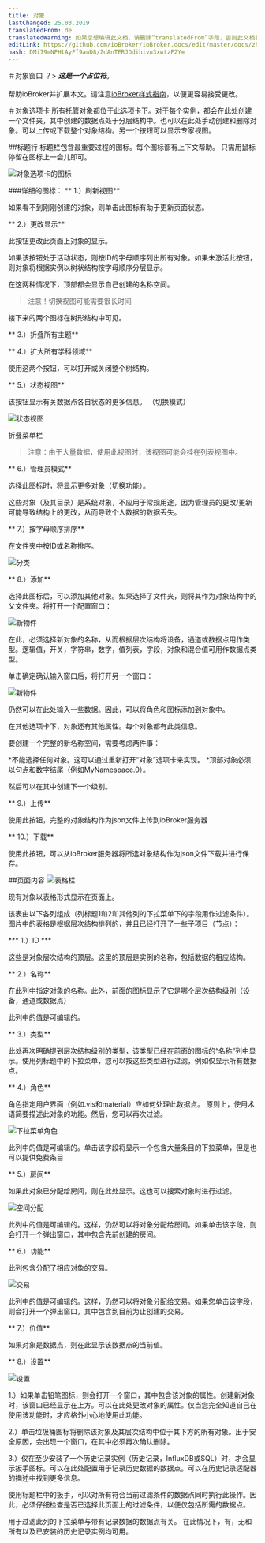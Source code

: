 ```yaml
---
title: 对象
lastChanged: 25.03.2019
translatedFrom: de
translatedWarning: 如果您想编辑此文档，请删除“translatedFrom”字段，否则此文档将再次自动翻译
editLink: https://github.com/ioBroker/ioBroker.docs/edit/master/docs/zh-cn/admin/objects.md
hash: DMi79mNPHtAyFf9auD8/ZdAnTERJDdihivu3xwtzF2Y=
---
```

＃对象窗口
？&gt; ***这是一个占位符***。 <br><br>帮助ioBroker并扩展本文。请注意[ioBroker样式指南](community/styleguidedoc)，以便更容易接受更改。

＃对象选项卡
所有托管对象都位于此选项卡下。对于每个实例，都会在此处创建一个文件夹，其中创建的数据点处于分层结构中。也可以在此处手动创建和删除对象。可以上传或下载整个对象结构。另一个按钮可以显示专家视图。

##标题行
标题栏包含最重要过程的图标。每个图标都有上下文帮助。
只需用鼠标停留在图标上一会儿即可。

![对象选项卡的图标](../../de/admin/media/ADMIN_Objekte_numbers.png)

###详细的图标：
** 1.）刷新视图**

如果看不到刚刚创建的对象，则单击此图标有助于更新页面状态。

** 2.）更改显示**

此按钮更改此页面上对象的显示。

如果该按钮处于活动状态，则按ID的字母顺序列出所有对象。如果未激活此按钮，则对象将根据实例以树状结构按字母顺序分层显示。

在这两种情况下，顶部都会显示自己创建的名称空间。

>注意！切换视图可能需要很长时间

接下来的两个图标在树形结构中可见。

** 3.）折叠所有主题**

** 4.）扩大所有学科领域**

使用这两个按钮，可以打开或关闭整个树结构。

** 5.）状态视图**

该按钮显示有关数据点各自状态的更多信息。 （切换模式）

![状态视图](../../de/admin/media/ADMIN_Objekte_status_tree.png)

折叠菜单栏

>注意：由于大量数据，使用此视图时，该视图可能会挂在列表视图中。

** 6.）管理员模式**

选择此图标时，将显示更多对象（切换功能）。

这些对象（及其目录）是系统对象，不应用于常规用途，因为管理员的更改/更新可能导致结构上的更改，从而导致个人数据的数据丢失。

** 7.）按字母顺序排序**

在文件夹中按ID或名称排序。

![分类](../../de/admin/media/ADMIN_Objekte_Sortieren.gif)

** 8.）添加**

选择此图标后，可以添加其他对象。如果选择了文件夹，则将其作为对象结构中的父文件夹。将打开一个配置窗口：

![新物件](../../de/admin/media/ADMIN_Objekte_new_01.png)

在此，必须选择新对象的名称，从而根据层次结构将设备，通道或数据点用作类型。逻辑值，开关，字符串，数字，值列表，字段，对象和混合值可用作数据点类型。

单击确定确认输入窗口后，将打开另一个窗口：

![新物件](../../de/admin/media/ADMIN_Objekte_new_02.png)

仍然可以在此处输入一些数据。因此，可以将角色和图标添加到对象中。

在其他选项卡下，对象还有其他属性。每个对象都有此类信息。

要创建一个完整的新名称空间，需要考虑两件事：

*不能选择任何对象。这可以通过重新打开“对象”选项卡来实现。
*顶部对象必须以句点和数字结尾（例如MyNamespace.0）。

然后可以在其中创建下一个级别。

** 9.）上传**

使用此按钮，完整的对象结构作为json文件上传到ioBroker服务器

** 10.）下载**

使用此按钮，可以从ioBroker服务器将所选对象结构作为json文件下载并进行保存。

##页面内容
![表格栏](../../de/admin/media/ADMIN_Objekte_numbers02.png)

现有对象以表格形式显示在页面上。

该表由以下各列组成（列标题1和2和其他列的下拉菜单下的字段用作过滤条件）。图片中的表格是根据层次结构排列的，并且已经打开了一些子项目（节点）：

*** 1.）ID ***

这些是对象层次结构的顶层。这里的顶层是实例的名称，包括数据的相应结构。

** 2.）名称**

在此列中指定对象的名称。此外，前面的图标显示了它是哪个层次结构级别（设备，通道或数据点）

此列中的值是可编辑的。

** 3.）类型**

此处再次明确提到层次结构级别的类型，该类型已经在前面的图标的“名称”列中显示。使用列标题中的下拉菜单，您可以按这些类型进行过滤，例如仅显示所有数据点。

** 4.）角色**

角色指定用户界面（例如.vis和material）应如何处理此数据点。
原则上，使用术语简要描述此对象的功能。然后，您可以再次过滤。

![下拉菜单角色](../../de/admin/media/ADMIN_Objekte_role.png)

此列中的值是可编辑的。单击该字段将显示一个包含大量条目的下拉菜单，但是也可以提供免费条目

** 5.）房间**

如果此对象已分配给房间，则在此处显示。这也可以搜索对象时进行过滤。

![空间分配](../../de/admin/media/ADMIN_Objekte_rooms.png)

此列中的值是可编辑的。这样，仍然可以将对象分配给房间。如果单击该字段，则会打开一个弹出窗口，其中包含先前创建的房间。

** 6.）功能**

此列包含分配了相应对象的交易。

![交易](../../de/admin/media/ADMIN_Objekte_functions.png)

此列中的值是可编辑的。这样，仍然可以将对象分配给交易。如果您单击该字段，则会打开一个弹出窗口，其中包含到目前为止创建的交易。

** 7.）价值**

如果对象是数据点，则在此显示该数据点的当前值。

** 8.）设置**

![设置](../../de/admin/media/ADMIN_Objekte_numbers03.png)

1.）如果单击铅笔图标，则会打开一个窗口，其中包含该对象的属性。创建新对象时，该窗口已经显示在上方。可以在此处更改对象的属性。仅当您完全知道自己在使用该功能时，才应格外小心地使用此功能。

2.）单击垃圾桶图标将删除该对象及其层次结构中位于其下方的所有对象。出于安全原因，会出现一个窗口，在其中必须再次确认删除。

3.）仅在至少安装了一个历史记录实例（历史记录，InfluxDB或SQL）时，才会显示扳手图标。可以在此处配置用于记录历史数据的数据点。可以在历史记录适配器的描述中找到更多信息。

使用标题栏中的扳手，可以对所有符合当前过滤条件的数据点同时执行此操作。因此，必须仔细检查是否已选择此页面上的过滤条件，以便仅包括所需的数据点。

用于过滤此列的下拉菜单与带有记录数据的数据点有关。
在此情况下，有，无和所有以及已安装的历史记录实例均可用。